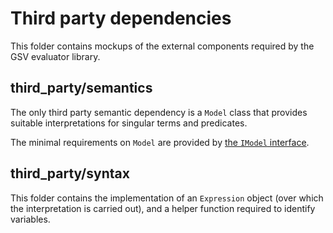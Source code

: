 # Third party dependencies

This folder contains mockups of the external components required by the GSV evaluator library.

## third\_party/semantics

The only third party semantic dependency is a `Model` class that provides suitable interpretations for singular terms and predicates.

The minimal requirements on `Model` are provided by [the `IModel` interface](../GSV/include/interfaces/imodel.hpp).

## third\_party/syntax

This folder contains the implementation of an `Expression` object (over which the interpretation is carried out), and a helper function required to identify variables.